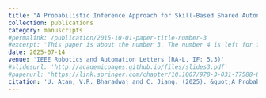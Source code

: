 ```yaml
---
title: "A Probabilistic Inference Approach for Skill-Based Shared Autonomy in Assistive Robotic Manipulation"
collection: publications
category: manuscripts
#permalink: /publication/2015-10-01-paper-title-number-3
#excerpt: 'This paper is about the number 3. The number 4 is left for future work.'
date: 2025-07-14
venue: 'IEEE Robotics and Automation Letters (RA-L, IF: 5.3)'
#slidesurl: 'http://academicpages.github.io/files/slides3.pdf'
#paperurl: 'https://link.springer.com/chapter/10.1007/978-3-031-77588-8_61'
citation: 'U. Atan, V.R. Bharadwaj and C. Jiang. (2025). &quot;A Probabilistic Inference Approach for Skill-Based Shared Autonomy in Assistive Robotic Manipulation.&quot; <i>IEEE Robotics and Automation Letters</i>. Accepted.'
---
```

